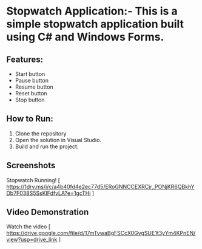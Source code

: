 # Stopwatch Application:- This is a simple stopwatch application built using C# and Windows Forms.

## Features:
- Start button
- Pause button
- Resume button
- Reset button
- Stop button

## How to Run:
1. Clone the repository
2. Open the solution in Visual Studio.
3. Build and run the project.

## Screenshots
Stopwatch Running! [ https://1drv.ms/i/c/a4b40fd4e2ec77d5/ERoGNNCCEXRCjr_PONjKR6QBkhYDb7F038S5SsKlFdfvLA?e=1gcTHi ]

## Video Demonstration
Watch the video [ https://drive.google.com/file/d/17mTvwaBgFSCcX0GvgSUE1t3yYm4KPnEN/view?usp=drive_link ]
